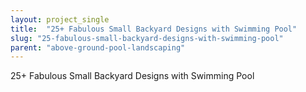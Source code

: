 ```yaml
---
layout: project_single
title:  "25+ Fabulous Small Backyard Designs with Swimming Pool"
slug: "25-fabulous-small-backyard-designs-with-swimming-pool"
parent: "above-ground-pool-landscaping"
---
```

25+ Fabulous Small Backyard Designs with Swimming Pool
